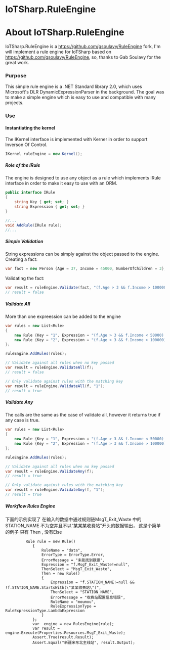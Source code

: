 # IoTSharp.RuleEngine


# About  IoTSharp.RuleEngine 
 IoTSharp.RuleEngine is a https://github.com/gsoulavy/RuleEngine fork, I'm  will  implement a rule engine for IoTSharp based on https://github.com/gsoulavy/RuleEngine, so, thanks to Gab Soulavy for the great work.
 
 

### Purpose

This simple rule engine is a .NET Standard library 2.0, which uses Microsoft's DLR DynamicExpressionParser in the background. The goal was to make a simple engine which is easy to use and compatible with many projects.

### Use

#### Instantiating the kernel

The IKernel interface is implemented with Kerner in order to support Inverson Of Control.

```cs
IKernel ruleEngine = new Kernel();
```

##### Role of the IRule
The engine is designed to use any object as a rule which implements IRule interface in order to make it easy to use with an ORM.

```cs
public interface IRule
{
    string Key { get; set; }
    string Expression { get; set; }
}
```
```cs
//...
void AddRule(IRule rule);
//...
```


##### Simple Validation
String expressions can be simply against the object passed to the engine.<br/>
Creating a fact:
```cs
var fact = new Person {Age = 37, Income = 45000, NumberOfChildren = 3};
```

Validating the fact:
```cs
var result = ruleEngine.Validate(fact, "(f.Age > 3 && f.Income > 100000) || f.NumberOfChildren > 5");
// result = false
```

##### Validate All
More than one expreession can be added to the engine
```cs
var rules = new List<Rule>
{
    new Rule {Key = "1", Expression = "(f.Age > 3 && f.Income < 50000) || f.NumberOfChildren > 2"},
    new Rule {Key = "2", Expression = "(f.Age > 3 && f.Income > 100000) || f.NumberOfChildren > 5"}
};

ruleEngine.AddRules(rules);

// Validate against all rules when no key passed
var result = ruleEngine.ValidateAll(f);
// result = false

// Only validate against rules with the matching key
var result = ruleEngine.ValidateAll(f, "1");
// result = true
```

##### Validate Any
The calls are the same as the case of validate all, however it returns true if any case is true.
```cs
var rules = new List<Rule>
{
    new Rule {Key = "1", Expression = "(f.Age > 3 && f.Income < 50000) || f.NumberOfChildren > 2"},
    new Rule {Key = "2", Expression = "(f.Age > 3 && f.Income > 100000) || f.NumberOfChildren > 5"}
};

ruleEngine.AddRules(rules);

// Validate against all rules when no key passed
var result = ruleEngine.ValidateAny(f);
// result = true

// Only validate against rules with the matching key
var result = ruleEngine.ValidateAny(f, "1");
// result = true
```

##### Workflow Rules Engine

下面的示例实现了 在输入的数据中通过规则链MsgT_Exit_Waste 中的 STATION_NAME  不为空并且不以“某某某收费站”开头的数据输出， 这是个简单的例子 只有 Then , 没有Else  

```
         Rule rule = new Rule()
            {
                RuleName = "data",
                ErrorType = ErrorType.Error,
                ErrorMessage = "未能找到数据",
                Expression = "f.MsgT_Exit_Waste!=null",
                ThenSelect = "MsgT_Exit_Waste",
                Then = new Rule()
                {
                    Expression = "f.STATION_NAME!=null && !f.STATION_NAME.StartsWith(\"某某收费站\")",
                    ThenSelect = "STATION_NAME",
                    ErrorMessage = "收费站配置信息错误",
                    RuleName = "moumou",
                    RuleExpressionType = RuleExpressionType.LambdaExpression
                }
            };
            var  engine = new RulesEngine(rule);
            var result = engine.Execute(Properties.Resources.MsgT_Exit_Waste);
            Assert.True(result.Result);
            Assert.Equal("新疆米东北主线站", result.Output);
```
